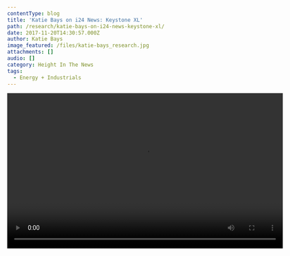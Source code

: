 ```yaml
---
contentType: blog
title: 'Katie Bays on i24 News: Keystone XL'
path: /research/katie-bays-on-i24-news-keystone-xl/
date: 2017-11-20T14:30:57.000Z
author: Katie Bays
image_featured: /files/katie-bays_research.jpg
attachments: []
audio: []
category: Height In The News
tags:
  - Energy + Industrials
---
```

<div style="width: 640px;" class="wp-video">
  <video class="wp-video-shortcode" id="video-990-2" width="640" height="361" preload="metadata" controls="controls"><source type="video/mp4" src="https://heightllc.com/wp-content/uploads/2017/11/Katie_Bays_I24_11_20_17.mp4?_=2" /><a href="https://heightllc.com/wp-content/uploads/2017/11/Katie_Bays_I24_11_20_17.mp4">https://heightllc.com/wp-content/uploads/2017/11/Katie_Bays_I24_11_20_17.mp4</a></video>
</div>
